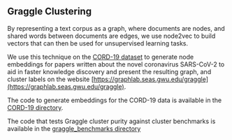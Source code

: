 ## Graggle Clustering
By representing a text corpus as a graph, where documents are nodes, and shared words between documents are edges, we use node2vec to build vectors that can then be used for unsupervised learning tasks. 

We use this technique on the [CORD-19 dataset](https://www.kaggle.com/allen-institute-for-ai/CORD-19-research-challenge) to generate node embeddings for papers written about the novel coronavirus SARS-CoV-2 to aid in faster knowledge discovery and present the resulting graph, and cluster labels on the website [https://graphlab.seas.gwu.edu/graggle](https://graphlab.seas.gwu.edu/graggle). 

The code to generate embeddings for the CORD-19 data is available in the [CORD-19 directory](CORD-19/). 

The code that tests Graggle cluster purity against cluster benchmarks is available in the [graggle_benchmarks directory](graggle_benchmarks/)
